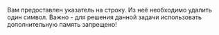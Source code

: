 Вам предоставлен указатель на строку. Из неё необходимо удалить один символ.
Важно - для решения данной задачи использовать дополнительную память запрещено!



